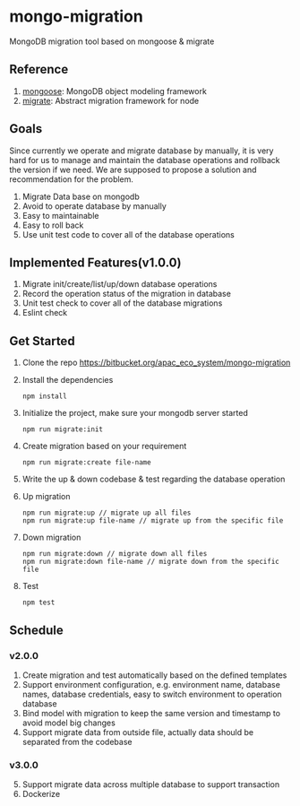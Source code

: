 # mongo-migration
MongoDB migration tool based on mongoose & migrate

## Reference
1. [mongoose](https://mongoosejs.com/docs/index.html): MongoDB object modeling framework
2. [migrate](https://github.com/tj/node-migrate): Abstract migration framework for node

## Goals
Since currently we operate and migrate database by manually, it is very hard for us to manage and maintain the database operations and rollback the    version if we need. We are supposed to propose a solution and recommendation for the problem.

1. Migrate Data base on mongodb 
2. Avoid to operate database by manually
3. Easy to maintainable 
4. Easy to roll back
5. Use unit test code to cover all of the database operations

## Implemented Features(v1.0.0)

1. Migrate init/create/list/up/down database operations
2. Record the operation status of the migration in database
3. Unit test check to cover all of the database migrations
4. Eslint check

## Get Started

1. Clone the repo https://bitbucket.org/apac_eco_system/mongo-migration
2. Install the dependencies

	```
	npm install
	```

3. Initialize the project, make sure your mongodb server started

	```
	npm run migrate:init
	```
	
4. Create migration based on your requirement

	```
	npm run migrate:create file-name
	```

5. Write the up & down codebase & test regarding the database operation
	
6. Up migration

	```
	npm run migrate:up // migrate up all files
	npm run migrate:up file-name // migrate up from the specific file
	```
	
7. Down migration

	```
	npm run migrate:down // migrate down all files
	npm run migrate:down file-name // migrate down from the specific file
	```
	
8. Test

	```
	npm test
	```
	
## Schedule

### v2.0.0

1. Create migration and test automatically based on the defined templates
2. Support environment configuration, e.g. environment name, database names, database credentials, easy to switch environment to operation database
3. Bind model with migration to keep the same version and timestamp to avoid model big changes
4. Support migrate data from outside file, actually data should be separated from the codebase

### v3.0.0
5. Support migrate data across multiple database to support transaction
6. Dockerize


	